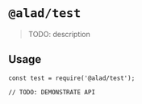 # `@alad/test`

> TODO: description

## Usage

```
const test = require('@alad/test');

// TODO: DEMONSTRATE API
```
